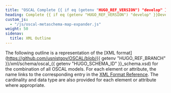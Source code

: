 ```yaml
---
title: "OSCAL Complete {{ if eq (getenv "HUGO_REF_VERSION") "develop" }}Development Snapshot{{ else }}v{{ getenv "HUGO_REF_VERSION" }}{{ end }} XML Format Outline"
heading: Complete {{ if eq (getenv "HUGO_REF_VERSION") "develop" }}Development Snapshot{{ else }}v{{ getenv "HUGO_REF_VERSION" }}{{ end }} XML Format Outline
custom_js:
  - "/js/oscal-metaschema-map-expander.js"
weight: 50
sidenav:
  title: XML Outline
---
```


The following outline is a representation of the [XML format](https://github.com/usnistgov/OSCAL/blob/{{ getenv "HUGO_REF_BRANCH" }}/xml/schema/oscal_{{ getenv "HUGO_SCHEMA_ID" }}_schema.xsd) for the combination of all OSCAL models. For each element or attribute, the name links to the corresponding entry in the [XML Format Reference](../xml-reference/). The cardinality and data type are also provided for each element or attribute where appropriate.

<!-- DO NOT REMOVE. Generated text below -->